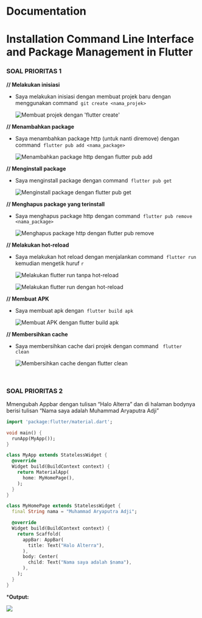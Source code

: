 # Documentation

# Installation Command Line Interface and Package Management in Flutter

### **SOAL PRIORITAS 1**

**// Melakukan inisiasi**  
- Saya melakukan inisiasi dengan membuat projek baru dengan menggunakan command &nbsp;`git create <nama_projek>`
  
  ![](../screenshot/inisialisasi/ss%20membuat%20projek%20baru.png "Membuat projek dengan 'flutter create'")

**// Menambahkan package**
- Saya menambahkan package http (untuk nanti diremove) dengan command &nbsp;`flutter pub add <nama_package>`
  
  ![](../screenshot/inisialisasi/flutter%20pub%20add%20http%20(untuk%20diremove).png "Menambahkan package http dengan flutter pub add")

**// Menginstall package**
- Saya menginstall package dengan command &nbsp;`flutter pub get`
  
  ![](../screenshot/soal_prioritas_1/flutter%20pub%20get.png "Menginstall package dengan flutter pub get")

**// Menghapus package yang terinstall**
- Saya menghapus package http dengan command &nbsp;`flutter pub remove <nama_package>`
  
  ![](../screenshot/soal_prioritas_1/flutter%20pub%20remove%20http.png "Menghapus package http dengan flutter pub remove")

**// Melakukan hot-reload**
- Saya melakukan hot reload dengan menjalankan command &nbsp;`flutter run` kemudian mengetik huruf `r`
  
  ![](../screenshot/soal_prioritas_1/flutter%20run%20(no%20hot-reload).png "Melakukan flutter run tanpa hot-reload")

  ![](../screenshot/soal_prioritas_1/flutter%20run%20(hot-reload).png "Melakukan flutter run dengan hot-reload")

**// Membuat APK**
- Saya membuat apk dengan &nbsp;`flutter build apk`

  ![](../screenshot/soal_prioritas_1/flutter%20build%20apk.png "Membuat APK dengan flutter build apk")

**// Membersihkan cache**
- Saya membersihkan cache dari projek dengan command &nbsp; `flutter clean`

  ![](../screenshot/soal_prioritas_1/flutter%20clean.png "Membersihkan cache dengan flutter clean")

<br>

### **SOAL PRIORITAS 2**

Mmengubah Appbar dengan tulisan “Halo Alterra” dan di halaman bodynya berisi tulisan “Nama saya adalah Muhammad Aryaputra Adji”
```dart
import 'package:flutter/material.dart';

void main() {
  runApp(MyApp());
}

class MyApp extends StatelessWidget {
  @override
  Widget build(BuildContext context) {
    return MaterialApp(
      home: MyHomePage(),
    );
  }
}

class MyHomePage extends StatelessWidget {
  final String nama = "Muhammad Aryaputra Adji";

  @override
  Widget build(BuildContext context) {
    return Scaffold(
      appBar: AppBar(
        title: Text("Halo Alterra"),
      ),
      body: Center(
        child: Text("Nama saya adalah $nama"),
      ),
    );
  }
}
```
***Output:**

![](../screenshot/soal_prioritas_2/text_appbar_flutter.png)